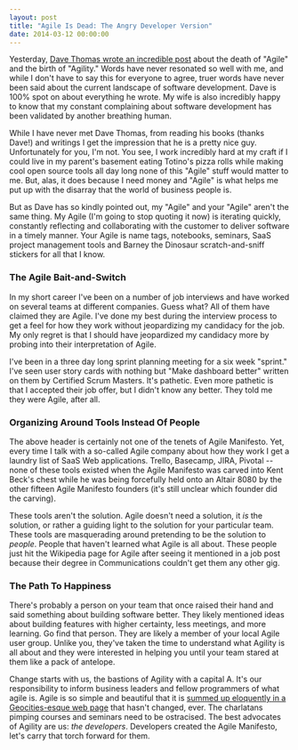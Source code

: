 ```yaml
---
layout: post
title: "Agile Is Dead: The Angry Developer Version"
date: 2014-03-12 00:00:00
---
```


Yesterday, [Dave Thomas wrote an incredible
post](http://pragdave.me/blog/2014/03/04/time-to-kill-agile/) about the death
of "Agile" and the birth of "Agility." Words have never resonated so well with
me, and while I don't have to say this for everyone to agree, truer words have
never been said about the current landscape of software development. Dave is
100% spot on about everything he wrote. My wife is also incredibly happy to
know that my constant complaining about software development has been validated
by another breathing human.

While I have never met Dave Thomas, from reading his books (thanks Dave!) and
writings I get the impression that he is a pretty nice guy. Unfortunately for
you, I'm not. You see, I work incredibly hard at my craft if I could live
in my parent's basement eating Totino's pizza rolls while making cool open 
source tools all day long none of this "Agile" stuff would matter to me. But, 
alas, it does because I need money and "Agile" is what helps me put up with 
the disarray that the world of business people is.

But as Dave has so kindly pointed out, my "Agile" and your "Agile" aren't the
same thing. My Agile (I'm going to stop quoting it now) is iterating quickly,
constantly reflecting and collaborating with the customer to deliver software
in a timely manner. Your Agile is name tags, notebooks, seminars, SaaS project
management tools and Barney the Dinosaur scratch-and-sniff stickers for all
that I know.

### The Agile Bait-and-Switch
In my short career I've been on a number of job interviews and have worked on
several teams at different companies. Guess what? All of them have claimed they
are Agile. I've done my best during the interview process to get a feel for how
they work without jeopardizing my candidacy for the job. My only regret is that
I should have jeopardized my candidacy more by probing into their interpretation
of Agile.

I've been in a three day long sprint planning meeting for a six week "sprint."
I've seen user story cards with nothing but "Make dashboard better" written on
them by Certified Scrum Masters. It's pathetic. Even more pathetic is that I
accepted their job offer, but I didn't know any better. They told me they were
Agile, after all.

### Organizing Around Tools Instead Of People
The above header is certainly not one of the tenets of Agile Manifesto. Yet,
every time I talk with a so-called Agile company about how they work I get a
laundry list of SaaS Web applications. Trello, Basecamp, JIRA, Pivotal -- none
of these tools existed when the Agile Manifesto was carved into Kent Beck's
chest while he was being forcefully held onto an Altair 8080 by the other
fifteen Agile Manifesto founders (it's still unclear which founder did the
carving).

These tools aren't the solution. Agile doesn't need a solution, it *is* the
solution, or rather a guiding light to the solution for your particular team.
These tools are masquerading around pretending to be the solution to *people*.
People that haven't learned what Agile is all about. These people just hit the
Wikipedia page for Agile after seeing it mentioned in a job post because their
degree in Communications couldn't get them any other gig.

### The Path To Happiness
There's probably a person on your team that once raised their hand and said
something about building software better. They likely mentioned ideas about
building features with higher certainty, less meetings, and more learning. Go
find that person. They are likely a member of your local Agile user group.
Unlike you, they've taken the time to understand what Agility is all about and
they were interested in helping you until your team stared at them like a pack
of antelope.

Change starts with us, the bastions of Agility with a capital A. It's our
responsibility to inform business leaders and fellow programmers of what agile 
is. Agile is so simple and beautiful that it is [summed up eloquently in a 
Geocities-esque web page](http://agilemanifesto.org/) that hasn't changed, 
ever. The charlatans pimping courses and seminars need to be ostracised. The 
best advocates of Agility are us: *the developers*. Developers created the 
Agile Manifesto, let's carry that torch forward for them.
